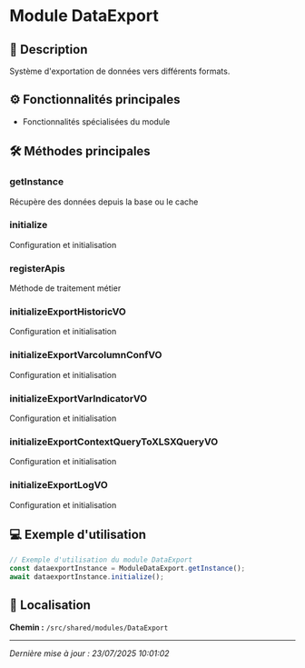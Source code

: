 # Module DataExport

## 📖 Description

Système d'exportation de données vers différents formats.

## ⚙️ Fonctionnalités principales

- Fonctionnalités spécialisées du module



## 🛠️ Méthodes principales

### getInstance
Récupère des données depuis la base ou le cache

### initialize
Configuration et initialisation

### registerApis
Méthode de traitement métier

### initializeExportHistoricVO
Configuration et initialisation

### initializeExportVarcolumnConfVO
Configuration et initialisation

### initializeExportVarIndicatorVO
Configuration et initialisation

### initializeExportContextQueryToXLSXQueryVO
Configuration et initialisation

### initializeExportLogVO
Configuration et initialisation



## 💻 Exemple d'utilisation

```typescript
// Exemple d'utilisation du module DataExport
const dataexportInstance = ModuleDataExport.getInstance();
await dataexportInstance.initialize();
```

## 📍 Localisation

**Chemin :** `/src/shared/modules/DataExport`

---

*Dernière mise à jour : 23/07/2025 10:01:02*
